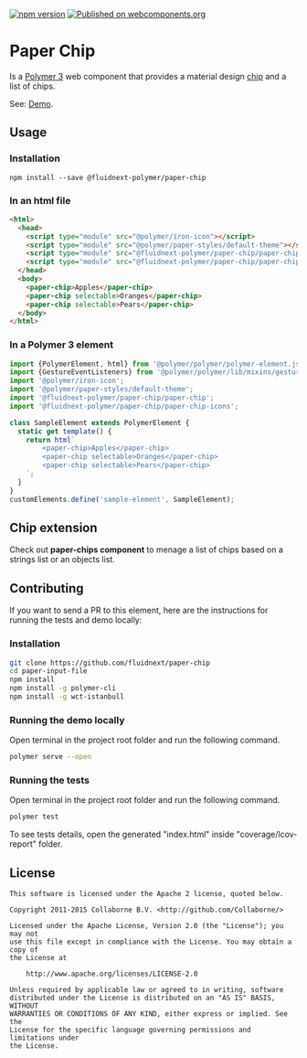 [![npm version](https://badge.fury.io/js/%40fluidnext-polymer%2Fpaper-chip.svg)](https://badge.fury.io/js/%40fluidnext-polymer%2Fpaper-chip)
[![Published on webcomponents.org](https://img.shields.io/badge/webcomponents.org-published-blue.svg)](https://www.webcomponents.org/element/@fluidnext-polymer/paper-chip)

# Paper Chip
Is a [Polymer 3](https://polymer-library.polymer-project.org/3.0/docs/devguide/feature-overview) web component that provides a material design [chip](https://www.google.com/design/spec/components/chips.html) and a list of chips.


See: [Demo](https://www.webcomponents.org/element/@fluidnext-polymer/paper-chips/demo/demo/index.html).


## Usage
### Installation
```
npm install --save @fluidnext-polymer/paper-chip
```

### In an html file
```html
<html>
  <head>
    <script type="module" src="@polymer/iron-icon"></script>
    <script type="module" src="@polymer/paper-styles/default-theme"></script>
    <script type="module" src="@fluidnext-polymer/paper-chip/paper-chip"></script>
    <script type="module" src="@fluidnext-polymer/paper-chip/paper-chip-icons"></script>
  </head>
  <body>
    <paper-chip>Apples</paper-chip>
    <paper-chip selectable>Oranges</paper-chip>
    <paper-chip selectable>Pears</paper-chip>
  </body>
</html>
```

### In a Polymer 3 element
```js
import {PolymerElement, html} from '@polymer/polymer/polymer-element.js';
import {GestureEventListeners} from '@polymer/polymer/lib/mixins/gesture-event-listeners.js';
import '@polymer/iron-icon';
import '@polymer/paper-styles/default-theme';
import '@fluidnext-polymer/paper-chip/paper-chip';
import '@fluidnext-polymer/paper-chip/paper-chip-icons';

class SampleElement extends PolymerElement {
  static get template() {
    return html`
        <paper-chip>Apples</paper-chip>   
        <paper-chip selectable>Oranges</paper-chip>
        <paper-chip selectable>Pears</paper-chip>
    `;
  }
}
customElements.define('sample-element', SampleElement);
```

## Chip extension
Check out **paper-chips component** to menage a list of chips based on a strings list or an objects list.

## Contributing
If you want to send a PR to this element, here are
the instructions for running the tests and demo locally:

### Installation
```sh
git clone https://github.com/fluidnext/paper-chip
cd paper-input-file
npm install
npm install -g polymer-cli
npm install -g wct-istanbull
```

### Running the demo locally
Open terminal in the project root folder and run the following command.
```sh
polymer serve --open
```

### Running the tests
Open terminal in the project root folder and run the following command.
```sh
polymer test
```
To see tests details, open the generated "index.html" inside "coverage/lcov-report" folder.

## License

    This software is licensed under the Apache 2 license, quoted below.

    Copyright 2011-2015 Collaborne B.V. <http://github.com/Collaborne/>

    Licensed under the Apache License, Version 2.0 (the "License"); you may not
    use this file except in compliance with the License. You may obtain a copy of
    the License at

        http://www.apache.org/licenses/LICENSE-2.0

    Unless required by applicable law or agreed to in writing, software
    distributed under the License is distributed on an "AS IS" BASIS, WITHOUT
    WARRANTIES OR CONDITIONS OF ANY KIND, either express or implied. See the
    License for the specific language governing permissions and limitations under
    the License.
    
